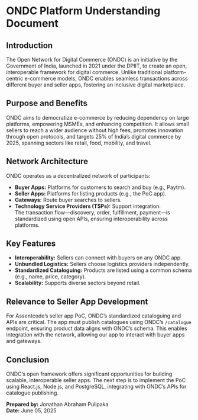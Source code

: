 # ONDC Platform Understanding Document

## Introduction
The Open Network for Digital Commerce (ONDC) is an initiative by the Government of India, launched in 2021 under the DPIIT, to create an open, interoperable framework for digital commerce. Unlike traditional platform-centric e-commerce models, ONDC enables seamless transactions across different buyer and seller apps, fostering an inclusive digital marketplace.

## Purpose and Benefits
ONDC aims to democratize e-commerce by reducing dependency on large platforms, empowering MSMEs, and enhancing competition. It allows small sellers to reach a wider audience without high fees, promotes innovation through open protocols, and targets 25% of India’s digital commerce by 2025, spanning sectors like retail, food, mobility, and travel.

## Network Architecture
ONDC operates as a decentralized network of participants:  
- **Buyer Apps:** Platforms for customers to search and buy (e.g., Paytm).  
- **Seller Apps:** Platforms for listing products (e.g., the PoC app).  
- **Gateways:** Route buyer searches to sellers.  
- **Technology Service Providers (TSPs):** Support integration.  
The transaction flow—discovery, order, fulfillment, payment—is standardized using open APIs, ensuring interoperability across platforms.

## Key Features
- **Interoperability:** Sellers can connect with buyers on any ONDC app.  
- **Unbundled Logistics:** Sellers choose logistics providers independently.  
- **Standardized Cataloguing:** Products are listed using a common schema (e.g., name, price, category).  
- **Scalability:** Supports diverse sectors beyond retail.  

## Relevance to Seller App Development
For Assentcode’s seller app PoC, ONDC’s standardized cataloguing and APIs are critical. The app must publish catalogues using ONDC’s `/catalogue` endpoint, ensuring product data aligns with ONDC’s schema. This enables integration with the network, allowing our app to interact with buyer apps and gateways.

## Conclusion
ONDC’s open framework offers significant opportunities for building scalable, interoperable seller apps. The next step is to implement the PoC using React.js, Node.js, and PostgreSQL, integrating with ONDC’s APIs for catalogue publishing.

**Prepared by:** Jonathan Abraham Pulipaka  
**Date:** June 05, 2025